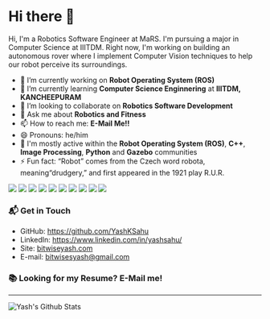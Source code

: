 # Hi there 👋

Hi, I'm a Robotics Software Engineer at MaRS.
I'm pursuing a major in Computer Science at IIITDM. Right now, I'm working on building an autonomous rover where I implement Computer Vision techniques to help our robot perceive its surroundings.

- 🔭 I’m currently working on **Robot Operating System (ROS)**
- 🌱 I’m currently learning **Computer Science Enginnering** at **IIITDM, KANCHEEPURAM**
- 👯 I’m looking to collaborate on **Robotics Software Development**
- 💬 Ask me about **Robotics and Fitness**
- 📫 How to reach me: **E-Mail Me!!**
- 😄 Pronouns: he/him
- 💬 I'm mostly active within the **Robot Operating System (ROS)**, **C++**, **Image Processing**, **Python** and **Gazebo** communities
- ⚡ Fun fact: “Robot” comes from the Czech word robota, meaning“drudgery,” and first appeared in the 1921 play R.U.R.

<p>
  <p>
    <img src="https://img.shields.io/badge/-Visual%20Studio%20Code-23A9F2?style=flat-square&logo=Visual%20Studio%20Code&logoColor=white"/>
    <img src="https://img.shields.io/badge/-Github-181717?style=flat-square&logo=GitHub&logoColor=white"/>
    <img src="https://img.shields.io/badge/-Git-F44D27?style=flat-square&logo=Git&logoColor=white"/>
    <img src="https://img.shields.io/badge/-MySQL-F29111?style=flat-square&logo=MySQL&logoColor=white"/>
    <img src="https://img.shields.io/badge/-ROS-22314E?style=flat-square&logo=ROS&logoColor=white"/>
    <img src="https://img.shields.io/badge/-OpenCV-5C3EE8?style=flat-square&logo=OpenCV&logoColor=white"/>
    <img src="https://img.shields.io/badge/-Autodesk-0696D7?style=flat-square&logo=Autodesk&logoColor=white"/>
    <img src="https://img.shields.io/badge/-Ubuntu-E95420?style=flat-square&logo=Ubuntu&logoColor=white"/>
    <img src="https://img.shields.io/badge/-Linux-FCC624?style=flat-square&logo=Linux&logoColor=white"/>
    <img src="https://img.shields.io/badge/-IMDB-FCC624?style=flat-square&logo=IMDb&logoColor=white"/>
   </p>
</p>

### 📬 Get in Touch

- GitHub: https://github.com/YashKSahu
- LinkedIn: https://www.linkedin.com/in/yashsahu/
- Site: [bitwiseyash.com](https://bitwiseyash.com/)
- E-mail: bitwisesyash@gmail.com

### 📚 Looking for my Resume? E-Mail me!

---

<img align="left" alt="Yash's Github Stats" src="https://github-readme-stats.vercel.app/api?username=yashksahu&show_icons=true&hide_border=true" />

